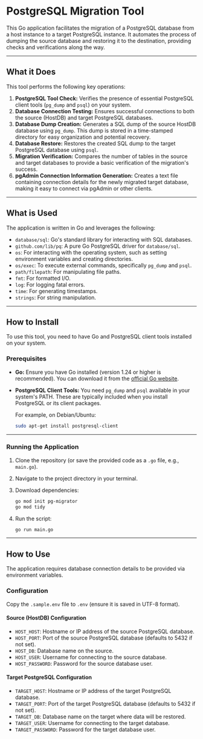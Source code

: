 # PostgreSQL Migration Tool

This Go application facilitates the migration of a PostgreSQL database from a host instance to a target PostgreSQL instance. It automates the process of dumping the source database and restoring it to the destination, providing checks and verifications along the way.

---

## What it Does

This tool performs the following key operations:

1. **PostgreSQL Tool Check:** Verifies the presence of essential PostgreSQL client tools (`pg_dump` and `psql`) on your system.
2. **Database Connection Testing:** Ensures successful connections to both the source (HostDB) and target PostgreSQL databases.
3. **Database Dump Creation:** Generates a SQL dump of the source HostDB database using `pg_dump`. This dump is stored in a time-stamped directory for easy organization and potential recovery.
4. **Database Restore:** Restores the created SQL dump to the target PostgreSQL database using `psql`.
5. **Migration Verification:** Compares the number of tables in the source and target databases to provide a basic verification of the migration's success.
6. **pgAdmin Connection Information Generation:** Creates a text file containing connection details for the newly migrated target database, making it easy to connect via pgAdmin or other clients.

---

## What is Used

The application is written in Go and leverages the following:

-   `database/sql`: Go's standard library for interacting with SQL databases.
-   `github.com/lib/pq`: A pure Go PostgreSQL driver for `database/sql`.
-   `os`: For interacting with the operating system, such as setting environment variables and creating directories.
-   `os/exec`: To execute external commands, specifically `pg_dump` and `psql`.
-   `path/filepath`: For manipulating file paths.
-   `fmt`: For formatted I/O.
-   `log`: For logging fatal errors.
-   `time`: For generating timestamps.
-   `strings`: For string manipulation.

---

## How to Install

To use this tool, you need to have Go and PostgreSQL client tools installed on your system.

### Prerequisites

-   **Go:** Ensure you have Go installed (version 1.24 or higher is recommended). You can download it from the [official Go website](https://golang.org/dl/).
-   **PostgreSQL Client Tools:** You need `pg_dump` and `psql` available in your system's PATH. These are typically included when you install PostgreSQL or its client packages.

    For example, on Debian/Ubuntu:

    ```bash
    sudo apt-get install postgresql-client
    ```

---

### Running the Application

1. Clone the repository (or save the provided code as a `.go` file, e.g., `main.go`).
2. Navigate to the project directory in your terminal.
3. Download dependencies:

    ```bash
    go mod init pg-migrator
    go mod tidy
    ```

4. Run the script:

    ```bash
    go run main.go
    ```

---

## How to Use

The application requires database connection details to be provided via environment variables.

### Configuration

Copy the `.sample.env` file to `.env` (ensure it is saved in UTF-8 format).

#### Source (HostDB) Configuration

-   `HOST_HOST`: Hostname or IP address of the source PostgreSQL database.
-   `HOST_PORT`: Port of the source PostgreSQL database (defaults to 5432 if not set).
-   `HOST_DB`: Database name on the source.
-   `HOST_USER`: Username for connecting to the source database.
-   `HOST_PASSWORD`: Password for the source database user.

#### Target PostgreSQL Configuration

-   `TARGET_HOST`: Hostname or IP address of the target PostgreSQL database.
-   `TARGET_PORT`: Port of the target PostgreSQL database (defaults to 5432 if not set).
-   `TARGET_DB`: Database name on the target where data will be restored.
-   `TARGET_USER`: Username for connecting to the target database.
-   `TARGET_PASSWORD`: Password for the target database user.

